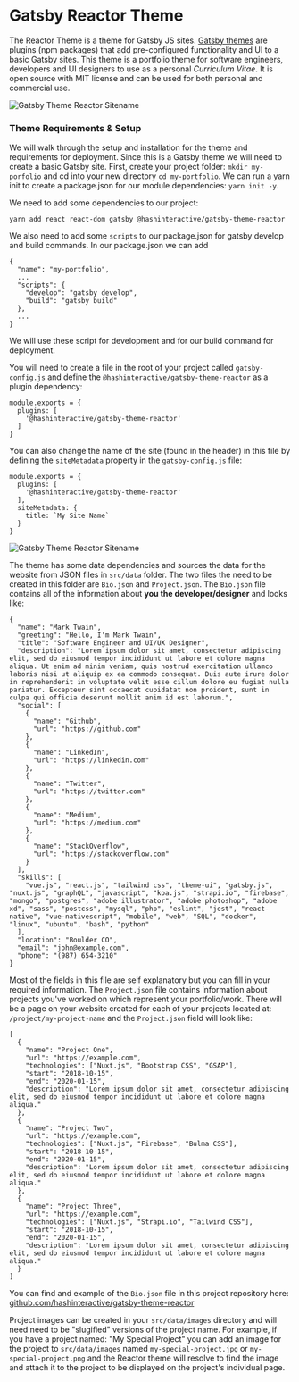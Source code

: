 # Gatsby Reactor Theme 

The Reactor Theme is a theme for Gatsby JS sites. [Gatsby themes](https://www.gatsbyjs.org/docs/themes/what-are-gatsby-themes/) are plugins (npm packages) that add pre-configured functionality and UI to a basic Gatsby sites. This theme is a portfolio theme for software engineers, developers and UI designers to use as a personal *Curriculum Vitae*. It is open source with MIT license and can be used for both personal and commercial use.

![Gatsby Theme Reactor Sitename](https://github.com/hashinteractive/gatsby-theme-reactor/tree/master/gatsby-theme-reactor/static/images/gatsby-reactor-theme.jpg)

### Theme Requirements & Setup

We will walk through the setup and installation for the theme and requirements for deployment. Since this is a Gatsby theme we will need to create a basic Gatsby site. First, create your project folder: `mkdir my-porfolio` and cd into your new directory `cd my-portfolio`. We can run a yarn init to create a package.json for our module dependencies: `yarn init -y`.

We need to add some dependencies to our project:
```
yarn add react react-dom gatsby @hashinteractive/gatsby-theme-reactor
```

We also need to add some `scripts` to our package.json for gatsby develop and build commands. In our package.json we can add
```
{
  "name": "my-portfolio",
  ...
  "scripts": {
    "develop": "gatsby develop",
    "build": "gatsby build"
  },
  ...
}
```
We will use these script for development and for our build command for deployment.

You will need to create a file in the root of your project called `gatsby-config.js` and define the `@hashinteractive/gatsby-theme-reactor` as a plugin dependency:
```
module.exports = {
  plugins: [
    '@hashinteractive/gatsby-theme-reactor'
  ]
}
```
You can also change the name of the site (found in the header) in this file by defining the `siteMetadata` property in the `gatsby-config.js` file:
```
module.exports = {
  plugins: [
    '@hashinteractive/gatsby-theme-reactor'
  ],
  siteMetadata: {
    title: `My Site Name`
  }
}
```

![Gatsby Theme Reactor Sitename](https://github.com/hashinteractive/gatsby-theme-reactor/tree/master/gatsby-theme-reactor/static/images/gatsby-reactor-theme-sitename.jpg)

The theme has some data dependencies and sources the data for the website from JSON files in `src/data` folder. The two files the need to be created in this folder are `Bio.json` and `Project.json`. The `Bio.json` file contains all of the information about __you the developer/designer__ and looks like:
```
{
  "name": "Mark Twain",
  "greeting": "Hello, I'm Mark Twain",
  "title": "Software Engineer and UI/UX Designer",
  "description": "Lorem ipsum dolor sit amet, consectetur adipiscing elit, sed do eiusmod tempor incididunt ut labore et dolore magna aliqua. Ut enim ad minim veniam, quis nostrud exercitation ullamco laboris nisi ut aliquip ex ea commodo consequat. Duis aute irure dolor in reprehenderit in voluptate velit esse cillum dolore eu fugiat nulla pariatur. Excepteur sint occaecat cupidatat non proident, sunt in culpa qui officia deserunt mollit anim id est laborum.",
  "social": [
    {
      "name": "Github",
      "url": "https://github.com"
    },
    {
      "name": "LinkedIn",
      "url": "https://linkedin.com"
    },
    {
      "name": "Twitter",
      "url": "https://twitter.com"
    },
    {
      "name": "Medium",
      "url": "https://medium.com"
    },
    {
      "name": "StackOverflow",
      "url": "https://stackoverflow.com"
    }
  ],
  "skills": [
    "vue.js", "react.js", "tailwind css", "theme-ui", "gatsby.js", "nuxt.js", "graphQL", "javascript", "koa.js", "strapi.io", "firebase", "mongo", "postgres", "adobe illustrator", "adobe photoshop", "adobe xd", "sass", "postcss", "mysql", "php", "eslint", "jest", "react-native", "vue-nativescript", "mobile", "web", "SQL", "docker", "linux", "ubuntu", "bash", "python"
  ],
  "location": "Boulder CO",
  "email": "john@example.com",
  "phone": "(987) 654-3210" 
}
```
Most of the fields in this file are self explanatory but you can fill in your required information.  The `Project.json` file contains information about projects you've worked on which represent your portfolio/work. There will be a page on your website created for each of your projects located at: `/project/my-project-name` and the `Project.json` field will look like:
```
[
  {
    "name": "Project One",
    "url": "https://example.com",
    "technologies": ["Nuxt.js", "Bootstrap CSS", "GSAP"],
    "start": "2018-10-15",
    "end": "2020-01-15",
    "description": "Lorem ipsum dolor sit amet, consectetur adipiscing elit, sed do eiusmod tempor incididunt ut labore et dolore magna aliqua."
  },
  {
    "name": "Project Two",
    "url": "https://example.com",
    "technologies": ["Nuxt.js", "Firebase", "Bulma CSS"],
    "start": "2018-10-15",
    "end": "2020-01-15",
    "description": "Lorem ipsum dolor sit amet, consectetur adipiscing elit, sed do eiusmod tempor incididunt ut labore et dolore magna aliqua."
  },
  {
    "name": "Project Three",
    "url": "https://example.com",
    "technologies": ["Nuxt.js", "Strapi.io", "Tailwind CSS"],
    "start": "2018-10-15",
    "end": "2020-01-15",
    "description": "Lorem ipsum dolor sit amet, consectetur adipiscing elit, sed do eiusmod tempor incididunt ut labore et dolore magna aliqua."
  }
]
```
You can find and example of the `Bio.json` file in this project repository here: [github.com/hashinteractive/gatsby-theme-reactor](https://github.com/hashinteractive/gatsby-theme-reactor/tree/master/gatsby-theme-reactor/src/data)

Project images can be created in your `src/data/images` directory and will need need to be "slugified" versions of the project name. For example, if you have a project named: "My Special Project" you can add an image for the project to `src/data/images` named `my-special-project.jpg` or `my-special-project.png` and the Reactor theme will resolve to find the image and attach it to the project to be displayed on the project's individual page.